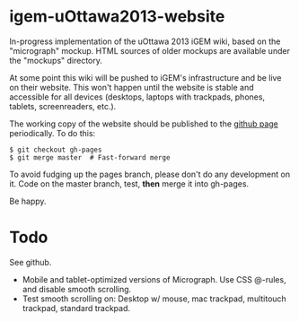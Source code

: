 igem-uOttawa2013-website
========================
In-progress implementation of the uOttawa 2013 iGEM wiki, based on the "micrograph" mockup. HTML sources of older mockups are available under the "mockups" directory.

At some point this wiki will be pushed to iGEM's infrastructure and be live on their website. This won't happen until the website is stable and accessible for all devices (desktops, laptops with trackpads, phones, tablets, screenreaders, etc.).

The working copy of the website should be published to the [github page](http://krutkay.github.io/igem-uOttawa2013-website/) periodically. To do this:

	$ git checkout gh-pages
	$ git merge master  # Fast-forward merge

To avoid fudging up the pages branch, please don't do any development on it. Code on the master branch, test, **then** merge it into gh-pages.

Be happy.

Todo
====
See github.
- Mobile and tablet-optimized versions of Micrograph. Use CSS @-rules, and disable smooth scrolling.
- Test smooth scrolling on: Desktop w/ mouse, mac trackpad, multitouch trackpad, standard trackpad.
